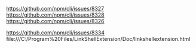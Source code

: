 


https://github.com/npm/cli/issues/8327
https://github.com/npm/cli/issues/8328
https://github.com/npm/cli/issues/8326

https://github.com/npm/cli/issues/8334
file:///C:/Program%20Files/LinkShellExtension/Doc/linkshellextension.html